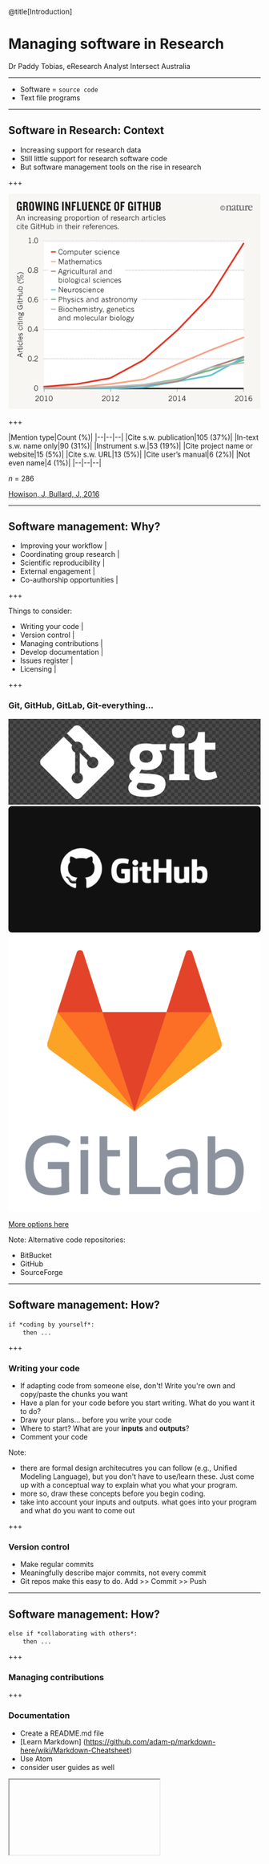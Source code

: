 @title[Introduction]


# Managing software in Research

Dr Paddy Tobias, eResearch Analyst
Intersect Australia

---
- Software = `source code`
- Text file programs

---
## Software in Research: Context

- Increasing support for research data
- Still little support for research software code
- But software management tools on the rise in research

+++

![Perkel, J 2016](assets/image/nature_toolbox_github-influence_06.10.2016_WEB.png)

+++

|Mention type|Count (%)|
|--|--|--|
|Cite s.w. publication|105 (37%)|
|In-text s.w. name only|90 (31%)|
|Instrument s.w.|53 (19%)|
|Cite project name or website|15 (5%)|
|Cite s.w. URL|13 (5%)|
|Cite user’s manual|6 (2%)|
|Not even name|4 (1%)|
|--|--|--|

*n* = 286 

[Howison, J, Bullard, J, 2016]("https://onlinelibrary.wiley.com/doi/abs/10.1002/asi.23538")

---
## Software management: Why?

- Improving your workflow |
- Coordinating group research |
- Scientific reproducibility |
- External engagement |
- Co-authorship opportunities |

+++ 

Things to consider:
- Writing your code |
- Version control |
- Managing contributions |
- Develop documentation |
- Issues register |
- Licensing |

+++ 

### Git, GitHub, GitLab, Git-everything...

![Git](assets/image/git_logo.jpg)
![GitHub](assets/image/github_logo2.png)
![GitLab](assets/image/gitlab_logo.png)

[More options here](https://software.ac.uk/resources/guides/choosing-repository-your-software-project)

Note:
Alternative code repositories:
- BitBucket
- GitHub
- SourceForge

---

## Software management: How?
```
if *coding by yourself*:
    then ...
```
+++

### Writing your code
- If adapting code from someone else, don't! Write you're own and copy/paste the chunks you want
- Have a plan for your code before you start writing. What do you want it to do?
- Draw your plans... before you write your code
- Where to start? What are your **inputs** and **outputs**?
- Comment your code

Note: 
* there are formal design architecutres you can follow (e.g., Unified Modeling Language), but you don't have to use/learn these. Just come up with a conceptual way to explain what you what your program.
* more so, draw these concepts before you begin coding. 
* take into account your inputs and outputs. what goes into your program and what do you want to come out

+++
### Version control
- Make regular commits 
- Meaningfully describe major commits, not every commit
- Git repos make this easy to do. Add >> Commit >> Push

---

## Software management: How?
```
else if *collaborating with others*:
    then ...
```
+++
### Managing contributions



+++ 
### Documentation 

- Create a README.md file
- [Learn Markdown] (https://github.com/adam-p/markdown-here/wiki/Markdown-Cheatsheet)
- Use Atom
- consider user guides as well

<iframe class="stretch" data-src="https://github.com/atom/atom"></frame>

Note: 
use Atom

+++ 
### Issues register

---

## Software management: How?
```
else if *publishing your code*:
    then ...
```
+++
### Software Citation Principles

- Software should be considered a legitimate and citable product of research
- Software citations should facilitate giving scholarly credit, attribution to all contributors
- Software citations should have recognized unique identifiers, machine actionable, interoperable
- These unique identifiers and metadata describing the software should persist
- Software citations should facilitate access to the software and use of it
- Software citations should specify the version that was used


+++
### Software citation and licensing

-  Zenodo and minting DOI




---

## Git vocabulary

```
git push  <REMOTENAME> <BRANCHNAME>
git clone https://github.com/<USERNAME>/<REPOSITORY>.git 
git fetch <REMOTENAME> 
git merge <REMOTENAME>/<branchname>
git pull <REMOTENAME> <branchname>
```
@[1](`push` to push or publish commits to your code repository)
@[2](`clone` to grab a complete copy of another user's repository)
@[3](`fetch` to retrieve new work done by other people)
@[4](`merge` combines your local changes with changes made by others)
@[5](`pull` completing both *git fetch* and *git merge* in the same command)

---

## Benefits
- Research Impact and Engagement: who are your end users?


---
## Where to next?

Come to the class next week: 9.30-12.30, 8th May

Code for this presentation: https://github.com/paddytobias/research-software-management

+++
## Bibliography

Perkel, J, "Democratic databases: science on GitHub", *Nature* 538, 127–128, October 6, 2016, doi:10.1038/538127a

Howison, J, Bullard, J, "Software in the Scientific Literature: Problems with Seeing, Finding, and Using Software Mentioned in the Biology Literature", *Journal of the Assoc. for Information Science and Technology*, 67(9), 2137-2155, https://onlinelibrary.wiley.com/doi/abs/10.1002/asi.23538

Smith, AM, Katz, DS, Niemeyer, KE, FORCE11 Software Citation Working Group, 2016,  "Software citation principles", *PeerJ Computer Science*, 2(86) https://doi.org/10.7717/peerj-cs.86




